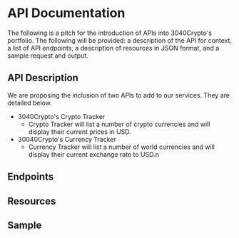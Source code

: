 # API Documentation

The following is a pitch for the introduction of APIs into 3040Crypto's portfolio. The following will be provided: a description of the API for context, a list of API endpoints, a description of resources in JSON format, and a sample request and output.

## API Description
We are proposing the inclusion of two APIs to add to our services. They are detailed below.
 - 3040Crypto's Crypto Tracker
   - Crypto Tracker will list a number of crypto currencies and will display their current prices in USD.
 - 30040Crypto's Currency Tracker
   - Currency Tracker will list a number of world currencies and will display their current exchange rate to USD.n 

## Endpoints 

## Resources 

## Sample
